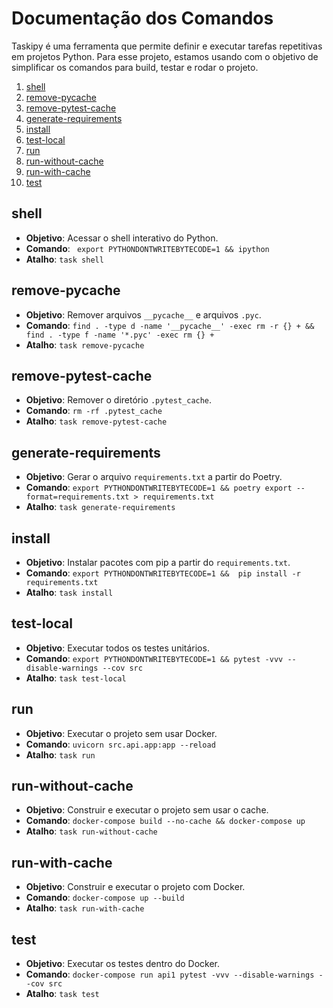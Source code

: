 # Documentação dos Comandos

Taskipy é uma ferramenta que permite definir e executar tarefas repetitivas em projetos Python. Para esse projeto, estamos usando com o objetivo de simplificar os comandos para build, testar e rodar o projeto.

1. [shell](#shell)
2. [remove-pycache](#remove-pycache)
3. [remove-pytest-cache](#remove-pytest-cache)
4. [generate-requirements](#generate-requirements)
5. [install](#install)
6. [test-local](#test-local)
7. [run](#run)
8. [run-without-cache](#run-without-cache)
9. [run-with-cache](#run-with-cache)
10. [test](#test)

## shell
- **Objetivo**: Acessar o shell interativo do Python.
- **Comando**: ``` export PYTHONDONTWRITEBYTECODE=1 && ipython```
- **Atalho**: `task shell`

## remove-pycache
- **Objetivo**: Remover arquivos `__pycache__` e arquivos `.pyc`.
- **Comando**: ```find . -type d -name '__pycache__' -exec rm -r {} + && find . -type f -name '*.pyc' -exec rm {} +```
- **Atalho**: `task remove-pycache`

## remove-pytest-cache
- **Objetivo**: Remover o diretório `.pytest_cache`.
- **Comando**: ```rm -rf .pytest_cache```
- **Atalho**: ```task remove-pytest-cache```

## generate-requirements
- **Objetivo**: Gerar o arquivo `requirements.txt` a partir do Poetry.
- **Comando**: ```export PYTHONDONTWRITEBYTECODE=1 && poetry export --format=requirements.txt > requirements.txt```
- **Atalho**: `task generate-requirements`

## install
- **Objetivo**: Instalar pacotes com pip a partir do `requirements.txt`.
- **Comando**: ```export PYTHONDONTWRITEBYTECODE=1 &&  pip install -r requirements.txt```
- **Atalho**: `task install`

## test-local
- **Objetivo**: Executar todos os testes unitários.
- **Comando**: ```export PYTHONDONTWRITEBYTECODE=1 && pytest -vvv --disable-warnings --cov src```
- **Atalho**: `task test-local`

## run
- **Objetivo**: Executar o projeto sem usar Docker.
- **Comando**: ```uvicorn src.api.app:app --reload```
- **Atalho**: `task run`

## run-without-cache
- **Objetivo**: Construir e executar o projeto sem usar o cache.
- **Comando**: ```docker-compose build --no-cache && docker-compose up```
- **Atalho**: `task run-without-cache`

## run-with-cache
- **Objetivo**: Construir e executar o projeto com Docker.
- **Comando**: ```docker-compose up --build```
- **Atalho**: `task run-with-cache`

## test
- **Objetivo**: Executar os testes dentro do Docker.
- **Comando**: ```docker-compose run api1 pytest -vvv --disable-warnings --cov src```
- **Atalho**: `task test`
